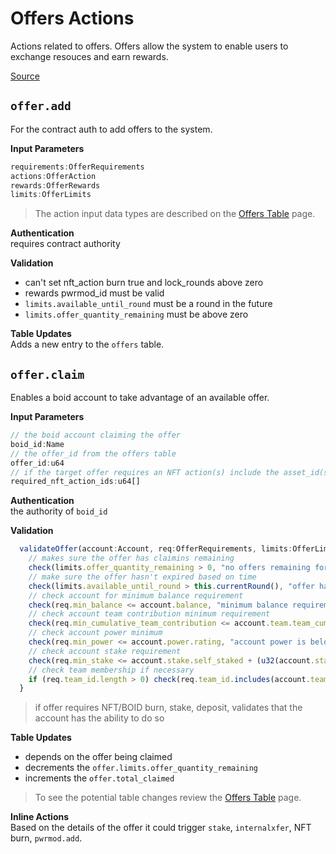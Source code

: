 # Offers Actions
Actions related to offers. Offers allow the system to enable users to exchange resouces and earn rewards.

[Source](https://github.com/animuslabs/boid-system-ts/blob/master/assembly/actions/12-offers.ts)

## `offer.add`
For the contract auth to add offers to the system.

**Input Parameters**
```ts
requirements:OfferRequirements
actions:OfferAction
rewards:OfferRewards
limits:OfferLimits
```
> The action input data types are described on the [Offers Table](../tables/offers) page.

**Authentication**\
requires contract authority

**Validation**
- can't set nft_action burn true and lock_rounds above zero
- rewards pwrmod_id must be valid
- `limits.available_until_round` must be a round in the future
- `limits.offer_quantity_remaining` must be above zero

**Table Updates**\
Adds a new entry to the `offers` table.

## `offer.claim`
Enables a boid account to take advantage of an available offer.

**Input Parameters**
```ts
// the boid account claiming the offer
boid_id:Name
// the offer_id from the offers table
offer_id:u64
// if the target offer requires an NFT action(s) include the asset_id(s) here
required_nft_action_ids:u64[]
```
**Authentication**\
the authority of `boid_id`

**Validation**
```ts
  validateOffer(account:Account, req:OfferRequirements, limits:OfferLimits):void {
    // makes sure the offer has claimins remaining
    check(limits.offer_quantity_remaining > 0, "no offers remaining for this offer_id")
    // make sure the offer hasn't expired based on time
    check(limits.available_until_round > this.currentRound(), "offer has expired")
    // check account for minimum balance requirement
    check(req.min_balance <= account.balance, "minimum balance requirement not met to claim this offer")
    // check account team contribution minimum requirement
    check(req.min_cumulative_team_contribution <= account.team.team_cumulative_contribution, "team_cumulative_contribution is below the minimum requirement to claim this offer")
    // check account power minimum
    check(req.min_power <= account.power.rating, "account power is below min_power requirement")
    // check account stake requirement
    check(req.min_stake <= account.stake.self_staked + (u32(account.stake.received_delegated_stake) * u32(1e4)), "account total stake is below the offer min_stake requirement")
    // check team membership if necessary
    if (req.team_id.length > 0) check(req.team_id.includes(account.team.team_id), "account team is not eligible for this offer")
  }
```
> if offer requires NFT/BOID burn, stake, deposit, validates that the account has the ability to do so

**Table Updates**
- depends on the offer being claimed
- decrements the `offer.limits.offer_quantity_remaining`
- increments the `offer.total_claimed`
> To see the potential table changes review the [Offers Table](../tables/offers) page.

**Inline Actions**\
Based on the details of the offer it could trigger `stake`, `internalxfer`, NFT burn, `pwrmod.add`.

<!-- ## `action.name`


**Input Parameters**
```ts

```
**Authentication**\


**Validation**


**Table Updates**\ -->
